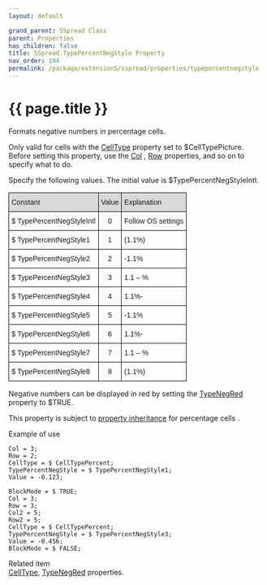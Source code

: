 ```yaml
---
layout: default

grand_parent: SSpread Class
parent: Properties
has_children: false
title: SSpread.TypePercentNegStyle Property
nav_order: 194
permalink: /package/extension5/sspread/properties/typepercentnegstyle
---
```

# {{ page.title }}

Formats negative numbers in percentage cells.

Only valid for cells with the <a href="/package/extension5/sspread/properties/celltype">CellType</a> property set to $CellTypePicture.
<br>Before setting this property, use the <a href="/package/extension5/sspread/properties/col">Col</a> , <a href="/package/extension5/sspread/properties/row">Row</a> properties, and so on to specify what to do.

Specify the following values. The initial value is $TypePercentNegStyleIntl.

<style type="text/css">
.tg  {border-collapse:collapse;border-spacing:0;}
.tg td{border-color:black;border-style:solid;border-width:1px;font-family:Arial, sans-serif;font-size:14px;
  overflow:hidden;padding:10px 5px;word-break:normal;}
.tg th{border-color:black;border-style:solid;border-width:1px;font-family:Arial, sans-serif;font-size:14px;
  font-weight:normal;overflow:hidden;padding:10px 5px;word-break:normal;}
.tg .tg-baqh{text-align:center;vertical-align:top}
.tg .tg-xt05{background-color:#D9D9D9;text-align:left;vertical-align:top}
.tg .tg-2m49{background-color:#D9D9D9;text-align:center;vertical-align:top}
.tg .tg-0lax{text-align:left;vertical-align:top}
</style>
<table class="tg">
<thead>
  <tr>
    <th class="tg-xt05">Constant</th>
    <th class="tg-2m49">Value</th>
    <th class="tg-xt05">Explanation</th>
  </tr>
</thead>
<tbody>
  <tr>
    <td class="tg-0lax">$ TypePercentNegStyleIntl</td>
    <td class="tg-baqh">0</td>
    <td class="tg-0lax">Follow OS settings</td>
  </tr>
  <tr>
    <td class="tg-0lax">$ TypePercentNegStyle1</td>
    <td class="tg-baqh">1</td>
    <td class="tg-0lax">(1.1%)</td>
  </tr>
  <tr>
    <td class="tg-0lax">$ TypePercentNegStyle2</td>
    <td class="tg-baqh">2</td>
    <td class="tg-0lax">-1.1%</td>
  </tr>
  <tr>
    <td class="tg-0lax">$ TypePercentNegStyle3</td>
    <td class="tg-baqh">3</td>
    <td class="tg-0lax">1.1 – %</td>
  </tr>
  <tr>
    <td class="tg-0lax">$ TypePercentNegStyle4</td>
    <td class="tg-baqh">4</td>
    <td class="tg-0lax">1.1%-</td>
  </tr>
  <tr>
    <td class="tg-0lax">$ TypePercentNegStyle5</td>
    <td class="tg-baqh">5</td>
    <td class="tg-0lax">-1.1%</td>
  </tr>
  <tr>
    <td class="tg-0lax">$ TypePercentNegStyle6</td>
    <td class="tg-baqh">6</td>
    <td class="tg-0lax">1.1%-</td>
  </tr>
  <tr>
    <td class="tg-0lax">$ TypePercentNegStyle7</td>
    <td class="tg-baqh">7</td>
    <td class="tg-0lax">1.1 – %</td>
  </tr>
  <tr>
    <td class="tg-0lax">$ TypePercentNegStyle8</td>
    <td class="tg-baqh">8</td>
    <td class="tg-0lax">(1.1%)</td>
  </tr>
</tbody>
</table>

Negative numbers can be displayed in red by setting the <a href="/package/extension5/sspread/properties/typenegred">TypeNegRed</a> property to $TRUE.

This property is subject to <a href="/package/extension5/sspread/properties/celltype#property-inheritance-for-each-cell-data-type">property inheritance</a> for percentage cells .

Example of use
```
Col = 3;
Row = 2;
CellType = $ CellTypePercent;
TypePercentNegStyle = $ TypePercentNegStyle1;
Value = -0.123;
 
BlockMode = $ TRUE;
Col = 3;
Row = 3;
Col2 = 5;
Row2 = 5;
CellType = $ CellTypePercent;
TypePercentNegStyle = $ TypePercentNegStyle3;
Value = -0.456;
BlockMode = $ FALSE;
```

Related item<br>
<a href="/package/extension5/sspread/properties/celltype">CellType</a>, <a href="/package/extension5/sspread/properties/typenegred">TypeNegRed</a> properties.